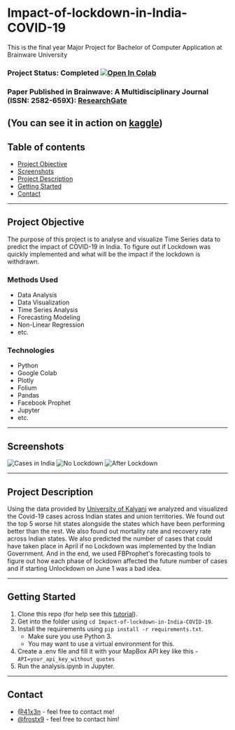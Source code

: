 # Impact-of-lockdown-in-India-COVID-19
This is the final year Major Project for Bachelor of Computer Application at Brainware University

### Project Status: Completed [![Open In Colab](https://colab.research.google.com/assets/colab-badge.svg)](https://colab.research.google.com/drive/1ozZrwKWw7rHYlrnV71Lp74Fp1iiI4WCk?usp=sharing)
### Paper Published in Brainwave: A Multidisciplinary Journal (ISSN: 2582-659X): [ResearchGate](https://www.researchgate.net/publication/351526948_Impact_of_Lockdown_Due_to_Spread_of_Covid-19_in_India)

(You can see it in action on [kaggle](https://www.kaggle.com/anindya41x3n/impact-of-lockdown-in-india-covid-19))
---
## Table of contents
* [Project Objective](#Project-Objective)
* [Screenshots](#Screenshots)
* [Project Description](#Project-Description)
* [Getting Started](#Getting-Started)
* [Contact](#contact)
---
## Project Objective
The purpose of this project is to analyse and visualize Time Series data to predict the impact of COVID-19 in India. To figure out if Lockdown was quickly implemented and what will be the impact if the lockdown is withdrawn.

### Methods Used
* Data Analysis
* Data Visualization
* Time Series Analysis
* Forecasting Modeling
* Non-Linear Regression
* etc.

### Technologies
* Python
* Google Colab
* Plotly
* Folium
* Pandas
* Facebook Prophet
* Jupyter
* etc. 
---

## Screenshots
![Cases in India](https://imgur.com/eAbhcGi.png)
![No Lockdown](https://imgur.com/K3lwiF2.png)
![After Lockdown](https://imgur.com/D72MOYV.png)

---

## Project Description
Using the data provided by [University of Kalyani](https://github.com/kalyaniuniversity/COVID-19-Datasets) we analyzed and visualized the Covid-19 cases across Indian states and union territories. We found out the top 5 worse hit states alongside the states which have been performing better than the rest. We also found out mortality rate and recovery rate across Indian states. We also predicted the number of cases that could have taken place in April if no Lockdown was implemented by the Indian Government. And in the end, we used FBProphet's forecasting tools to figure out how each phase of lockdown affected the future number of cases and if starting Unlockdown on June 1 was a bad idea.

---

## Getting Started

1. Clone this repo (for help see this [tutorial](https://help.github.com/articles/cloning-a-repository/)).
2. Get into the folder using `cd Impact-of-lockdown-in-India-COVID-19`.
3. Install the requirements using `pip install -r requirements.txt`.
    * Make sure you use Python 3.
    * You may want to use a virtual environment for this.
4. Create a .env file and fill it with your MapBox API key like this - `API=your_api_key_without_quotes`
5. Run the analysis.ipynb in Jupyter.
 
---

## Contact
  * [@41x3n](https://twitter.com/41x3n) - feel free to contact me!
  * [@frostx9](https://github.com/frostx9) - feel free to contact him!
